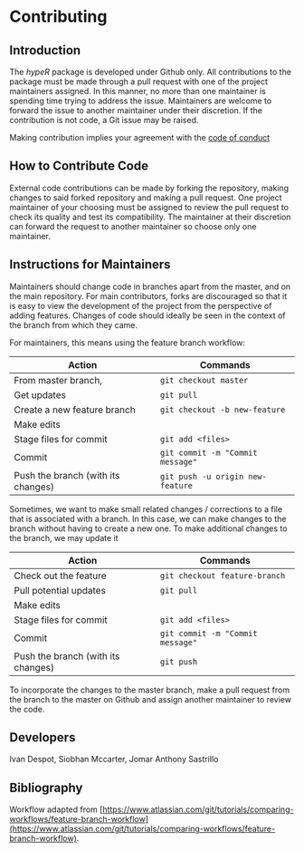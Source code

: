 # Contributing

## Introduction
The _hypeR_ package is developed under Github only. All contributions to the package must be made through a pull request with one of the project maintainers assigned. In this manner, no more than one maintainer is spending time trying to address the issue. Maintainers are welcome to forward the issue to another maintainer under their discretion. If the contribution is not code, a Git issue may be raised.

Making contribution implies your agreement with the [code of conduct](CONDUCT.md)

## How to Contribute Code
External code contributions can be made by forking the repository, making changes to said forked repository and making a pull request. One project maintainer of your choosing must be assigned to review the pull request to check its quality and test its compatibility. The maintainer at their discretion can forward the request to another maintainer so choose only one maintainer.

## Instructions for Maintainers
Maintainers should change code in branches apart from the master, and on the main repository. For main contributors, forks are discouraged so that it is easy to view the development of the project from the perspective of adding features. Changes of code should ideally be seen in the context of the branch from which they came.

For maintainers, this means using the feature branch workflow:

| Action | Commands |
| --- | --- |
| From master branch, | `git checkout master` |
| Get updates | `git pull` |
| Create a new feature branch | `git checkout -b new-feature` |
| Make edits | |
| Stage files for commit | `git add <files>` |
| Commit | `git commit -m "Commit message"` |
| Push the branch (with its changes)| `git push -u origin new-feature` |

Sometimes, we want to make small related changes / corrections to a file that is associated with a branch. In this case, we can make changes to the branch without having to create a new one. To make additional changes to the branch, we may update it

| Action | Commands |
| --- | --- |
| Check out the feature | `git checkout feature-branch` |
| Pull potential updates | `git pull` |
| Make edits | |
| Stage files for commit | `git add <files>` |
| Commit | `git commit -m "Commit message"` |
| Push the branch (with its changes)| `git push` |

To incorporate the changes to the master branch, make a pull request from the branch to the master on Github and assign another maintainer to review the code.

## Developers
Ivan Despot, Siobhan Mccarter, Jomar Anthony Sastrillo

## Bibliography
Workflow adapted from [https://www.atlassian.com/git/tutorials/comparing-workflows/feature-branch-workflow](https://www.atlassian.com/git/tutorials/comparing-workflows/feature-branch-workflow).

